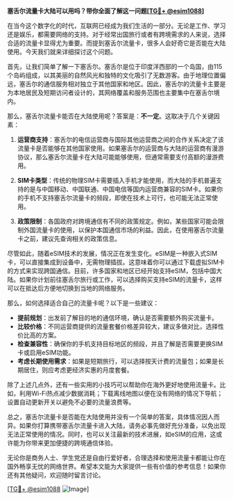 **塞舌尔流量卡大陆可以用吗？带你全面了解这一问题[[TG💪+ @esim1088](https://t.me/s/esim1088)]**

在当今这个数字化的时代，互联网已经成为我们生活的一部分。无论是工作、学习还是娱乐，都需要网络的支持。对于经常出国旅行或者有跨境需求的人来说，选择合适的流量卡显得尤为重要。而提到塞舌尔流量卡，很多人会好奇它是否能在大陆使用。今天我们就来详细探讨这个问题。

首先，让我们简单了解一下塞舌尔。塞舌尔是位于印度洋西部的一个岛国，由115个岛屿组成，以其美丽的自然风光和独特的文化吸引了无数游客。由于地理位置偏远，塞舌尔的通信服务相对独立于其他国家和地区。因此，塞舌尔的流量卡主要是为本地居民及短期访问者设计的，其网络覆盖和服务范围也主要集中在塞舌尔境内。

那么，塞舌尔流量卡能否在大陆使用呢？答案是：**不一定**。这取决于几个关键因素：

1. **运营商支持**：塞舌尔的电信运营商与国际其他运营商之间的合作关系决定了该流量卡是否能够在其他国家使用。如果塞舌尔的运营商与大陆的运营商有漫游协议，那么塞舌尔流量卡在大陆可能能够使用，但通常需要支付高额的漫游费用。

2. **SIM卡类型**：传统的物理SIM卡需要插入手机才能使用，而大陆的手机普遍支持的是与中国移动、中国联通、中国电信等国内运营商兼容的SIM卡。如果你的手机不支持塞舌尔流量卡的频段，即使在技术上可行，也可能无法正常使用。

3. **政策限制**：各国政府对跨境通信有不同的政策规定。例如，某些国家可能会限制外国流量卡的使用，以保护本国通信市场的利益。因此，在使用塞舌尔流量卡之前，建议先查询相关的政策信息。

尽管如此，随着eSIM技术的发展，情况正在发生变化。eSIM是一种嵌入式SIM卡，可以直接集成到设备中，无需物理插拔。这意味着你可以通过下载虚拟SIM卡的方式来实现跨国通信。目前，许多国家和地区已经开始支持eSIM，包括中国大陆。如果你计划前往塞舌尔旅行或工作，可以选择购买支持eSIM的流量卡，这样可以在抵达后方便地切换到当地的网络服务。

那么，如何选择适合自己的流量卡呢？以下是一些建议：

- **提前规划**：出发前了解目的地的通信环境，确认是否需要额外购买流量卡。
- **比较价格**：不同运营商提供的流量套餐价格差异较大，建议多做对比，选择性价比高的方案。
- **检查兼容性**：确保你的手机支持目标地区的频段，并且了解是否需要更换SIM卡或启用eSIM功能。
- **考虑长期使用需求**：如果是短期旅行，可以选择按天计费的流量包；如果是长期居住，则应考虑更经济实惠的月度套餐。

除了上述几点外，还有一些实用的小技巧可以帮助你在海外更好地使用流量卡。比如，利用Wi-Fi热点减少数据消耗；下载离线地图以便在没有网络的情况下导航；设置自动更新开关以避免不必要的流量浪费等。

总之，塞舌尔流量卡是否能在大陆使用并没有一个简单的答案，具体情况因人而异。如果你打算携带塞舌尔流量卡进入大陆，请务必事先做好充分准备，以免出现无法正常使用的情况。同时，也可以关注最新的技术进展，如eSIM的应用，这或许能为你带来更加便捷的跨境通信体验。

无论你是商务人士、学生党还是自由行爱好者，合理选择和使用流量卡都能让你在国外畅享无忧的网络世界。希望本文能为大家提供一些有价值的参考信息！如果你还有其他疑问，欢迎随时留言讨论。

[[TG💪+ @esim1088](https://t.me/s/esim1088) ![Image](https://i.postimg.cc/4NQfJmqS/Snipaste-2025-05-13-00-14-12.png)]